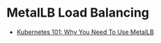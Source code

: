 # MetalLB Load Balancing

- [Kubernetes 101: Why You Need To Use MetalLB](https://www.youtube.com/watch?v=Ytc24Y0YrXE)
